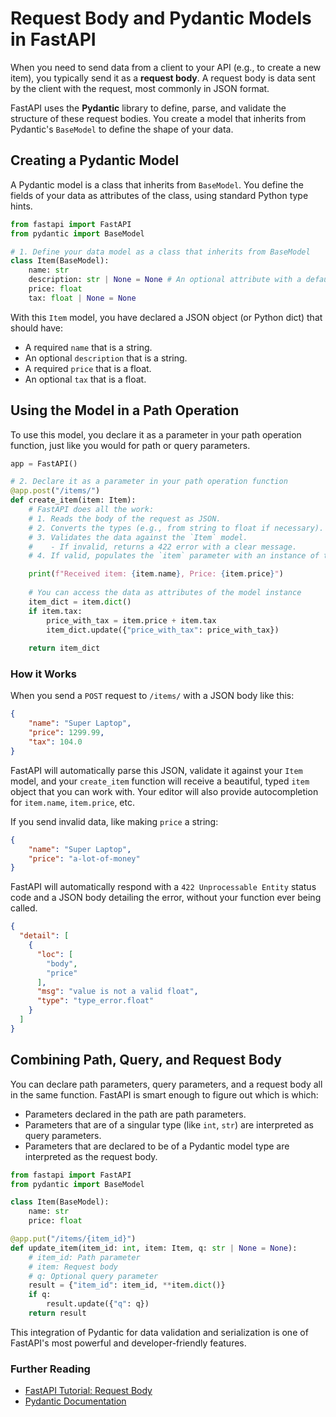 # Request Body and Pydantic Models in FastAPI

When you need to send data from a client to your API (e.g., to create a new item), you typically send it as a **request body**. A request body is data sent by the client with the request, most commonly in JSON format.

FastAPI uses the **Pydantic** library to define, parse, and validate the structure of these request bodies. You create a model that inherits from Pydantic's `BaseModel` to define the shape of your data.

## Creating a Pydantic Model

A Pydantic model is a class that inherits from `BaseModel`. You define the fields of your data as attributes of the class, using standard Python type hints.

```python
from fastapi import FastAPI
from pydantic import BaseModel

# 1. Define your data model as a class that inherits from BaseModel
class Item(BaseModel):
    name: str
    description: str | None = None # An optional attribute with a default of None
    price: float
    tax: float | None = None
```
With this `Item` model, you have declared a JSON object (or Python dict) that should have:
*   A required `name` that is a string.
*   An optional `description` that is a string.
*   A required `price` that is a float.
*   An optional `tax` that is a float.

## Using the Model in a Path Operation

To use this model, you declare it as a parameter in your path operation function, just like you would for path or query parameters.

```python
app = FastAPI()

# 2. Declare it as a parameter in your path operation function
@app.post("/items/")
def create_item(item: Item):
    # FastAPI does all the work:
    # 1. Reads the body of the request as JSON.
    # 2. Converts the types (e.g., from string to float if necessary).
    # 3. Validates the data against the `Item` model.
    #    - If invalid, returns a 422 error with a clear message.
    # 4. If valid, populates the `item` parameter with an instance of the `Item` model.

    print(f"Received item: {item.name}, Price: {item.price}")
    
    # You can access the data as attributes of the model instance
    item_dict = item.dict()
    if item.tax:
        price_with_tax = item.price + item.tax
        item_dict.update({"price_with_tax": price_with_tax})
        
    return item_dict
```

### How it Works
When you send a `POST` request to `/items/` with a JSON body like this:
```json
{
    "name": "Super Laptop",
    "price": 1299.99,
    "tax": 104.0
}
```
FastAPI will automatically parse this JSON, validate it against your `Item` model, and your `create_item` function will receive a beautiful, typed `item` object that you can work with. Your editor will also provide autocompletion for `item.name`, `item.price`, etc.

If you send invalid data, like making `price` a string:
```json
{
    "name": "Super Laptop",
    "price": "a-lot-of-money"
}
```
FastAPI will automatically respond with a `422 Unprocessable Entity` status code and a JSON body detailing the error, without your function ever being called.

```json
{
  "detail": [
    {
      "loc": [
        "body",
        "price"
      ],
      "msg": "value is not a valid float",
      "type": "type_error.float"
    }
  ]
}
```

## Combining Path, Query, and Request Body

You can declare path parameters, query parameters, and a request body all in the same function. FastAPI is smart enough to figure out which is which:
*   Parameters declared in the path are path parameters.
*   Parameters that are of a singular type (like `int`, `str`) are interpreted as query parameters.
*   Parameters that are declared to be of a Pydantic model type are interpreted as the request body.

```python
from fastapi import FastAPI
from pydantic import BaseModel

class Item(BaseModel):
    name: str
    price: float

@app.put("/items/{item_id}")
def update_item(item_id: int, item: Item, q: str | None = None):
    # item_id: Path parameter
    # item: Request body
    # q: Optional query parameter
    result = {"item_id": item_id, **item.dict()}
    if q:
        result.update({"q": q})
    return result
```

This integration of Pydantic for data validation and serialization is one of FastAPI's most powerful and developer-friendly features.

<div class="further-reading">
<h3>Further Reading</h3>
<ul>
  <li><a href="https://fastapi.tiangolo.com/tutorial/body/" target="_blank" rel="noopener noreferrer">FastAPI Tutorial: Request Body</a></li>
  <li><a href="https://docs.pydantic.dev/latest/" target="_blank" rel="noopener noreferrer">Pydantic Documentation</a></li>
</ul>
</div>